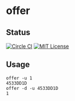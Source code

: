 # offer

## Status

[![Circle CI](https://circleci.com/gh/ks-developer/offer/tree/master.svg?style=shield)](https://circleci.com/gh/ks-developer/offer/tree/master)
[![MIT License](http://img.shields.io/badge/license-MIT-blue.svg?style=flat)](LICENSE)

## Usage

```shell-script
offer -u 1
4533DD1D
offer -d -u 4533DD1D
1
```